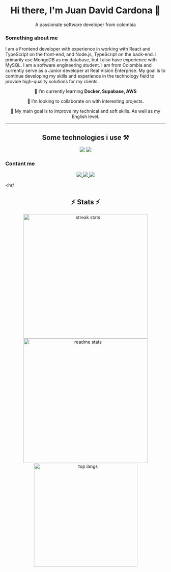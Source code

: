 <div align="center">
  <h1>Hi there, I'm Juan David Cardona 👋</h1>
  <p>A passionate software developer from colombia</p>
</div>

### Something about me

I am a Frontend developer with experience in working with React and TypeScript on the front-end, and Node.js, TypeScript on the back-end. I primarily use MongoDB as my database, but I also have experience with MySQL. I am a software engineering student. I am from Colombia and currently serve as a Junior developer at Real Vision Enterprise. My goal is to continue developing my skills and experience in the technology field to provide high-quality solutions for my clients. 

<div align="center">
  
🌱 I’m currently learning **Docker, Supabase, AWS**

🧩 I’m looking to collaborate on with interesting projects. 

🎯 My main goal is to improve my technical and soft skills. As well as my English level. 

</div>

<hr/>

<h2 align="center">Some technologies i use ⚒️</h2>
<div align="center">
    <img src="https://skillicons.dev/icons?i=react,html,css,vscode,github,tailwind,git" />
    <img src="https://skillicons.dev/icons?i=nodejs,javascript,typescript,express,firebase,mongodb,java,nextjs,mysql" /><br>
</div>

### Contant me



<div align="center"> 
  <a href="mailto:jcardonabageth@gmail.com">
    <img src="https://img.shields.io/badge/Gmail-333333?style=for-the-badge&logo=gmail&logoColor=red" />
  </a>
  <a href="https://www.linkedin.com/in/juan-david-cardona-5987a7236/" target="_blank">
    <img src="https://img.shields.io/badge/LinkedIn-0077B5?style=for-the-badge&logo=linkedin&logoColor=white" target="_blank" />
  </a>
  <a href="https://x.com/Aniunx/" target="_blank">
    <img src="https://img.shields.io/badge/X-0077B5?style=for-the-badge&logo=X&logoColor=black" target="_blank" />
  </a>
</div>

<hr/

<h2 align="center">⚡ Stats ⚡</h2>
<div align=center>
  <img width=390 src="https://github-readme-streak-stats-JuanCardona16.vercel.app/?user=JuanCardona&count_private=true&theme=react&border_radius=10" alt="streak stats"/>
  <img width=390 src="https://github-readme-stats-JuanCardona16.vercel.app/api?username=JuanCardona16&count_private=true&show_icons=true&theme=react&rank_icon=github&border_radius=10" alt="readme stats" />
  <br/>
  <img width=325 align="center" src="https://github-readme-stats-JuanCardona16.vercel.app/api/top-langs/?username=JuanCardona16&hide=HTML&langs_count=8&layout=compact&theme=react&border_radius=10&size_weight=0.5&count_weight=0.5&exclude_repo=github-readme-stats" alt="top langs" />
</div>

